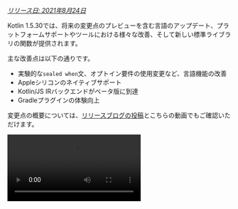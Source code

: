 [//]: # (title: Kotlin 1.5.30の新機能)

_[リリース日: 2021年8月24日](releases.md#release-details)_

Kotlin 1.5.30では、将来の変更点のプレビューを含む言語のアップデート、プラットフォームサポートやツールにおける様々な改善、そして新しい標準ライブラリの関数が提供されます。

主な改善点は以下の通りです。
*   実験的な`sealed when`文、オプトイン要件の使用変更など、言語機能の改善
*   Appleシリコンのネイティブサポート
*   Kotlin/JS IRバックエンドがベータ版に到達
*   Gradleプラグインの体験向上

変更点の概要については、[リリースブログの投稿](https://blog.jetbrains.com/kotlin/2021/08/kotlin-1-5-30-released/)とこちらの動画でもご確認いただけます。

<video src="https://www.youtube.com/v/rNbb3A9IdOo" title="Kotlin 1.5.30"/>

## 言語機能

Kotlin 1.5.30では、将来の言語変更のプレビューが提供され、オプトイン要件メカニズムと型推論に改善がもたらされます。
*   [sealedおよびBooleanのwhen文の網羅性](#exhaustive-when-statements-for-sealed-and-boolean-subjects)
*   [スーパークラスとしてのサスペンド関数](#suspending-functions-as-supertypes)
*   [実験的なAPIの暗黙的な使用に対するオプトインの要求](#requiring-opt-in-on-implicit-usages-of-experimental-apis)
*   [異なるターゲットを持つオプトイン要件アノテーションの使用変更](#changes-to-using-opt-in-requirement-annotations-with-different-targets)
*   [再帰的なジェネリック型の型推論の改善](#improvements-to-type-inference-for-recursive-generic-types)
*   [ビルダー推論の制限の解消](#eliminating-builder-inference-restrictions)

### sealedおよびBooleanのwhen文の網羅性

> sealed (網羅的な) `when`文のサポートは[実験的](components-stability.md)です。これはいつでも変更または廃止される可能性があります。
> オプトインが必要です（詳細は下記参照）。評価目的でのみ使用してください。[YouTrack](https://youtrack.jetbrains.com/issue/KT-12380)でのフィードバックをお待ちしております。
>
{style="warning"}

_網羅的な_ [`when`](control-flow.md#when-expressions-and-statements)文は、対象となるすべての可能な型または値、あるいは特定の型に対するブランチを含み、残りのケースをカバーするために`else`ブランチを含みます。

`when`式の動作と一貫性を持たせるため、非網羅的な`when`文をまもなく禁止する予定です。円滑な移行を確実にするため、sealedクラスまたはBooleanを持つ非網羅的な`when`文について警告を報告するようにコンパイラを設定できます。このような警告はKotlin 1.6でデフォルトで表示され、後にエラーになります。

> Enumはすでに警告が表示されます。
>
{style="note"}

```kotlin
sealed class Mode {
    object ON : Mode()
    object OFF : Mode()
}

fun main() {
    val x: Mode = Mode.ON
    when (x) { 
        Mode.ON -> println("ON")
    }
// WARNING: Non exhaustive 'when' statements on sealed classes/interfaces 
// will be prohibited in 1.7, add an 'OFF' or 'else' branch instead

    val y: Boolean = true
    when (y) {  
        true -> println("true")
    }
// WARNING: Non exhaustive 'when' statements on Booleans will be prohibited 
// in 1.7, add a 'false' or 'else' branch instead
}
```

Kotlin 1.5.30でこの機能を有効にするには、言語バージョン`1.6`を使用してください。[プログレッシブモード](whatsnew13.md#progressive-mode)を有効にすることで、警告をエラーに変更することもできます。

<tabs group="build-script">
<tab title="Kotlin" group-key="kotlin">

```kotlin
kotlin {
    sourceSets.all {
        languageSettings.apply {
            languageVersion = "1.6"
            //progressiveMode = true // false by default
        }
    }
}
```

</tab>
<tab title="Groovy" group-key="groovy">

```groovy
kotlin {
    sourceSets.all {
        languageSettings {
            languageVersion = '1.6'
            //progressiveMode = true // false by default
        }
    }
}
```

</tab>
</tabs>

### スーパークラスとしてのサスペンド関数

> スーパークラスとしてのサスペンド関数のサポートは[実験的](components-stability.md)です。これはいつでも変更または廃止される可能性があります。
> オプトインが必要です（詳細は下記参照）。評価目的でのみ使用してください。[YouTrack](https://youtrack.jetbrains.com/issue/KT-18707)でのフィードバックをお待ちしております。
>
{style="warning"}

Kotlin 1.5.30では、いくつかの制限付きで`suspend`関数型をスーパークラスとして使用できる機能のプレビューが提供されます。

```kotlin
class MyClass: suspend () -> Unit {
    override suspend fun invoke() { TODO() }
}
```

この機能を有効にするには、`-language-version 1.6`コンパイラオプションを使用してください。

<tabs group="build-script">
<tab title="Kotlin" group-key="kotlin">

```kotlin
kotlin {
    sourceSets.all {
        languageSettings.apply {
            languageVersion = "1.6"
        }
    }
}
```

</tab>
<tab title="Groovy" group-key="groovy">

```groovy
kotlin {
    sourceSets.all {
        languageSettings {
            languageVersion = '1.6'
        }
    }
}
```

</tab>
</tabs>

この機能には以下の制限があります。
*   通常の関数型と`suspend`関数型をスーパークラスとして混在させることはできません。これはJVMバックエンドにおける`suspend`関数型の実装詳細に起因します。これらはマーカーインターフェースを持つ通常の関数型として表現されるため、どのスーパークラスがサスペンド型で、どのスーパークラスが通常型であるかを区別する方法がありません。
*   複数の`suspend`関数型をスーパークラスとして使用することはできません。型チェックがある場合、複数の通常の関数型をスーパークラスとして使用することもできません。

### 実験的なAPIの暗黙的な使用に対するオプトインの要求

> オプトイン要件メカニズムは[実験的](components-stability.md)です。
> これはいつでも変更される可能性があります。[オプトイン方法を確認](opt-in-requirements.md)してください。
> 評価目的でのみ使用してください。[YouTrack](https://youtrack.jetbrains.com/issues/KT)でのフィードバックをお待ちしております。
>
{style="warning"}

ライブラリの作者は、実験的なAPIが[オプトインを必要とする](opt-in-requirements.md#create-opt-in-requirement-annotations)ものとしてマークし、その実験的な状態をユーザーに知らせることができます。APIが使用された際にコンパイラが警告またはエラーを発生させ、それを抑制するために[明示的な同意](opt-in-requirements.md#opt-in-to-api)が必要となります。

Kotlin 1.5.30では、コンパイラはシグネチャに実験的な型を持つすべての宣言を実験的として扱います。つまり、実験的なAPIの暗黙的な使用に対してもオプトインを要求します。例えば、関数の戻り値の型が実験的なAPI要素としてマークされている場合、その関数の使用には、宣言が明示的にオプトインを必要としないとマークされていても、オプトインが必要です。

```kotlin
// Library code

@RequiresOptIn(message = "This API is experimental.")
@Retention(AnnotationRetention.BINARY)
@Target(AnnotationTarget.CLASS)
annotation class MyDateTime // Opt-in requirement annotation

@MyDateTime
class DateProvider // A class requiring opt-in

// Client code

// Warning: experimental API usage
fun createDateSource(): DateProvider { /* ... */ }

fun getDate(): Date {
    val dateSource = createDateSource() // Also warning: experimental API usage
    // ... 
}
```

[オプトイン要件](opt-in-requirements.md)の詳細を確認してください。

### 異なるターゲットを持つオプトイン要件アノテーションの使用変更

> オプトイン要件メカニズムは[実験的](components-stability.md)です。
> これはいつでも変更される可能性があります。[オプトイン方法を確認](opt-in-requirements.md)してください。
> 評価目的でのみ使用してください。[YouTrack](https://youtrack.jetbrains.com/issues/KT)でのフィードバックをお待ちしております。
>
{style="warning"}

Kotlin 1.5.30では、異なる[ターゲット](https://kotlinlang.org/api/latest/jvm/stdlib/kotlin.annotation/-target/)に対してオプトイン要件アノテーションを使用および宣言するための新しいルールが導入されます。コンパイラは、コンパイル時に処理するのが非現実的なユースケースに対してエラーを報告するようになりました。Kotlin 1.5.30では以下の通りです。
*   使用箇所でローカル変数と値パラメータをオプトイン要件アノテーションでマークすることは禁止されています。
*   オーバーライドのマークは、その基本宣言もマークされている場合にのみ許可されます。
*   バッキングフィールドとゲッターをマークすることは禁止されています。代わりに基本プロパティをマークできます。
*   オプトイン要件アノテーション宣言サイトでの`TYPE`および`TYPE_PARAMETER`アノテーションターゲットの設定は禁止されています。

[オプトイン要件](opt-in-requirements.md)の詳細を確認してください。

### 再帰的なジェネリック型の型推論の改善

KotlinおよびJavaでは、型パラメータで自身を参照する再帰的なジェネリック型を定義できます。Kotlin 1.5.30では、Kotlinコンパイラは、対応する型パラメータが再帰的なジェネリック型である場合、その上限のみに基づいて型引数を推論できるようになりました。これにより、JavaでビルダーAPIを作成する際によく使用される再帰的なジェネリック型を用いた様々なパターンを作成することが可能になります。

```kotlin
// Kotlin 1.5.20
val containerA = PostgreSQLContainer<Nothing>(DockerImageName.parse("postgres:13-alpine")).apply {
    withDatabaseName("db")
    withUsername("user")
    withPassword("password")
    withInitScript("sql/schema.sql")
}

// Kotlin 1.5.30
val containerB = PostgreSQLContainer(DockerImageName.parse("postgres:13-alpine"))
    .withDatabaseName("db")
    .withUsername("user")
    .withPassword("password")
    .withInitScript("sql/schema.sql")
```

改善を有効にするには、`-Xself-upper-bound-inference`または`-language-version 1.6`コンパイラオプションを渡します。新たにサポートされたユースケースの他の例については、[こちらのYouTrackチケット](https://youtrack.jetbrains.com/issue/KT-40804)を参照してください。

### ビルダー推論の制限の解消

ビルダー推論は、ラムダ引数内の他の呼び出しからの型情報に基づいて、呼び出しの型引数を推論できる特殊な型推論です。これは、[`buildList()`](https://kotlinlang.org/api/latest/jvm/stdlib/kotlin.collections/build-list.html)や[`sequence()`](https://kotlinlang.org/api/latest/jvm/stdlib/kotlin.sequences/sequence.html)のような汎用ビルダー関数を呼び出す際に役立ちます。例: `buildList { add("string") }`。

このようなラムダ引数内では、これまでビルダー推論が推論しようとする型情報の使用に制限がありました。つまり、それを指定することはできても、取得することはできませんでした。例えば、明示的に型引数を指定しない限り、`buildList()`のラムダ引数内で[`get()`](https://kotlinlang.org/api/latest/jvm/stdlib/kotlin.collections/-list/get.html)を呼び出すことはできませんでした。

Kotlin 1.5.30では、`-Xunrestricted-builder-inference`コンパイラオプションによってこれらの制限が解消されます。このオプションを追加することで、汎用ビルダー関数のラムダ引数内でこれまで禁止されていた呼び出しが可能になります。

```kotlin
@kotlin.ExperimentalStdlibApi
val list = buildList {
    add("a")
    add("b")
    set(1, null)
    val x = get(1)
    if (x != null) {
        removeAt(1)
    }
}

@kotlin.ExperimentalStdlibApi
val map = buildMap {
    put("a", 1)
    put("b", 1.1)
    put("c", 2f)
}
```

また、`-language-version 1.6`コンパイラオプションでもこの機能を有効にできます。

## Kotlin/JVM

Kotlin 1.5.30では、Kotlin/JVMに以下の機能が追加されます。
*   [アノテーションクラスのインスタンス化](#instantiation-of-annotation-classes)
*   [null許容アノテーションサポート設定の改善](#improved-nullability-annotation-support-configuration)

JVMプラットフォームにおけるKotlin Gradleプラグインの更新については、[Gradle](#gradle)セクションを参照してください。

### アノテーションクラスのインスタンス化

> アノテーションクラスのインスタンス化は[実験的](components-stability.md)です。これはいつでも変更または廃止される可能性があります。
> オプトインが必要です（詳細は下記参照）。評価目的でのみ使用してください。[YouTrack](https://youtrack.jetbrains.com/issue/KT-45395)でのフィードバックをお待ちしております。
>
{style="warning"}

Kotlin 1.5.30では、[アノテーションクラス](annotations.md)のコンストラクタを任意のコードで呼び出して、結果のインスタンスを取得できるようになりました。この機能は、アノテーションインターフェースの実装を許可するJavaの慣習と同じユースケースをカバーします。

```kotlin
annotation class InfoMarker(val info: String)

fun processInfo(marker: InfoMarker) = ...

fun main(args: Array<String>) {
    if (args.size != 0)
        processInfo(getAnnotationReflective(args))
    else
        processInfo(InfoMarker("default"))
}
```

この機能を有効にするには、`-language-version 1.6`コンパイラオプションを使用してください。非`val`パラメータやセカンダリコンストラクタとは異なるメンバーを定義する制限など、現在のアノテーションクラスのすべての制限はそのまま残ることに注意してください。

アノテーションクラスのインスタンス化の詳細については、[こちらのKEEP](https://github.com/Kotlin/KEEP/blob/master/proposals/annotation-instantiation.md)を参照してください。

### null許容アノテーションサポート設定の改善

Kotlinコンパイラは、様々な種類の[null許容アノテーション](java-interop.md#nullability-annotations)を読み取り、Javaからのnull許容情報を取得できます。この情報により、Javaコードを呼び出す際にKotlinでnull許容の不一致を報告できるようになります。

Kotlin 1.5.30では、特定の種類のnull許容アノテーションからの情報に基づいて、コンパイラがnull許容の不一致を報告するかどうかを指定できます。コンパイラオプション`-Xnullability-annotations=@<package-name>:<report-level>`を使用するだけです。引数には、完全修飾されたnull許容アノテーションパッケージと、以下のレポートレベルのいずれかを指定します。
*   `ignore`でnull許容の不一致を無視
*   `warn`で警告を報告
*   `strict`でエラーを報告

サポートされている[null許容アノテーションの完全なリスト](java-interop.md#nullability-annotations)と、それらの完全修飾パッケージ名を確認してください。

新しくサポートされた[RxJava](https://github.com/ReactiveX/RxJava) 3のnull許容アノテーションのエラー報告を有効にする例を以下に示します: `-Xnullability-annotations=@io.reactivex.rxjava3.annotations:strict`。なお、このようなnull許容の不一致はすべてデフォルトで警告となります。

## Kotlin/Native

Kotlin/Nativeは様々な変更と改善を受けました。
*   [Appleシリコンのサポート](#apple-silicon-support)
*   [CocoaPods GradleプラグインのKotlin DSLの改善](#improved-kotlin-dsl-for-the-cocoapods-gradle-plugin)
*   [Swift 5.5 async/awaitとの実験的な相互運用性](#experimental-interoperability-with-swift-5-5-async-await)
*   [オブジェクトとコンパニオンオブジェクトに対するSwift/Objective-Cマッピングの改善](#improved-swift-objective-c-mapping-for-objects-and-companion-objects)
*   [MinGWターゲット向けのインポートライブラリなしDLLへのリンクの非推奨化](#deprecation-of-linkage-against-dlls-without-import-libraries-for-mingw-targets)

### Appleシリコンのサポート

Kotlin 1.5.30は、[Appleシリコン](https://support.apple.com/en-us/HT211814)のネイティブサポートを導入します。

これまで、Kotlin/Nativeコンパイラとツールは、Appleシリコンホストで動作するために[Rosettaトランスレーション環境](https://developer.apple.com/documentation/apple-silicon/about-the-rosetta-translation-environment)を必要としていました。Kotlin 1.5.30では、トランスレーション環境はもはや不要となり、コンパイラとツールは追加のアクションを必要とせずにAppleシリコンハードウェア上で実行できます。

また、KotlinコードをAppleシリコン上でネイティブに実行できるようにする新しいターゲットも導入しました。
*   `macosArm64`
*   `iosSimulatorArm64`
*   `watchosSimulatorArm64`
*   `tvosSimulatorArm64`

これらはIntelベースとAppleシリコンの両方のホストで利用可能です。既存のすべてのターゲットもAppleシリコンホストで利用できます。

Kotlin 1.5.30では、`kotlin-multiplatform` GradleプラグインにおいてAppleシリコンターゲットの基本的なサポートのみを提供していることに注意してください。特に、新しいシミュレータターゲットは、`ios`、`tvos`、`watchos`のターゲットショートカットには含まれていません。
私たちは引き続き、新しいターゲットでのユーザーエクスペリエンスを向上させるために取り組んでいきます。

### CocoaPods GradleプラグインのKotlin DSLの改善

#### Kotlin/Nativeフレームワークの新しいパラメータ

Kotlin 1.5.30では、Kotlin/Nativeフレームワーク向けのCocoaPods GradleプラグインDSLが改善されました。フレームワーク名に加えて、Pod設定で他のパラメータを指定できるようになりました。
*   フレームワークの動的または静的バージョンを指定
*   依存関係を明示的にエクスポートを有効化
*   Bitcode埋め込みを有効化

新しいDSLを使用するには、プロジェクトをKotlin 1.5.30に更新し、`build.gradle(.kts)`ファイルの`cocoapods`セクションでパラメータを指定します。

```kotlin
cocoapods {
    frameworkName = "MyFramework" // このプロパティは非推奨です
    // 将来のバージョンで削除されます
    // フレームワーク設定の新しいDSL:
    framework {
        // すべてのFrameworkプロパティがサポートされています
        // フレームワーク名の設定。このプロパティを使用してください。
        // 非推奨の 'frameworkName' の代わりに
        baseName = "MyFramework"
        // 動的フレームワークのサポート
        isStatic = false
        // 依存関係のエクスポート
        export(project(":anotherKMMModule"))
        transitiveExport = false // これはデフォルトです。
        // Bitcodeの埋め込み
        embedBitcode(BITCODE)
    }
}
```

#### Xcode構成のカスタム名のサポート

Kotlin CocoaPods Gradleプラグインは、Xcodeビルド構成でのカスタム名をサポートします。これは、Xcodeで`Staging`のような特別なビルド構成名を使用している場合にも役立ちます。

カスタム名を指定するには、`build.gradle(.kts)`ファイルの`cocoapods`セクションで`xcodeConfigurationToNativeBuildType`パラメータを使用します。

```kotlin
cocoapods {
    // Maps custom Xcode configuration to NativeBuildType
    xcodeConfigurationToNativeBuildType["CUSTOM_DEBUG"] = NativeBuildType.DEBUG
    xcodeConfigurationToNativeBuildType["CUSTOM_RELEASE"] = NativeBuildType.RELEASE
}
```

このパラメータはPodspecファイルには表示されません。XcodeがGradleビルドプロセスを実行すると、Kotlin CocoaPods Gradleプラグインが必要なネイティブビルドタイプを選択します。

> `Debug`と`Release`の構成はデフォルトでサポートされているため、宣言する必要はありません。
>
{style="note"}

### Swift 5.5 async/awaitとの実験的な相互運用性

> Swift async/awaitとの並行処理の相互運用性は[実験的](components-stability.md)です。これはいつでも変更または廃止される可能性があります。
> 評価目的でのみ使用してください。[YouTrack](https://youtrack.jetbrains.com/issue/KT-47610)でのフィードバックをお待ちしております。
>
{style="warning"}

Kotlin 1.4.0で[Kotlinのサスペンド関数をObjective-CおよびSwiftから呼び出すサポート](whatsnew14.md#support-for-kotlin-s-suspending-functions-in-swift-and-objective-c)を追加しましたが、Swift 5.5の新機能である[asyncおよびawait修飾子による並行処理](https://github.com/apple/swift-evolution/blob/main/proposals/0296-async-await.md)に対応するために、それを改善しています。

Kotlin/Nativeコンパイラは、null許容の戻り値型を持つサスペンド関数のために、生成されたObjective-Cヘッダーに`_Nullable_result`属性を出力するようになりました。これにより、Swiftから適切なnull許容性を持つ`async`関数としてこれらを呼び出すことが可能になります。

この機能は実験的であり、将来的にKotlinとSwiftの両方の変更によって影響を受ける可能性があることに注意してください。今のところ、私たちはいくつかの制限があるこの機能のプレビューを提供しており、皆様のご意見をぜひお聞かせください。現在の状態の詳細とフィードバックは、[こちらのYouTrackイシュー](https://youtrack.jetbrains.com/issue/KT-47610)に残してください。

### オブジェクトとコンパニオンオブジェクトに対するSwift/Objective-Cマッピングの改善

オブジェクトとコンパニオンオブジェクトの取得が、ネイティブiOS開発者にとってより直感的な方法でできるようになりました。例えば、Kotlinで以下のオブジェクトがある場合:

```kotlin
object MyObject {
    val x = "Some value"
}

class MyClass {
    companion object {
        val x = "Some value"
    }
}
```

Swiftでそれらにアクセスするには、`shared`と`companion`プロパティを使用できます。

```swift
MyObject.shared
MyObject.shared.x
MyClass.companion
MyClass.Companion.shared
```

[Swift/Objective-C相互運用性](native-objc-interop.md)の詳細を確認してください。

### MinGWターゲット向けのインポートライブラリなしDLLへのリンクの非推奨化

[LLD](https://lld.llvm.org/)はLLVMプロジェクトのリンカであり、デフォルトのld.bfdよりも優れたパフォーマンスという利点から、MinGWターゲットのKotlin/NativeでLLDの使用を開始する予定です。

しかしながら、LLDの最新安定版はMinGW (Windows) ターゲット向けのDLLへの直接リンクをサポートしていません。そのようなリンクには[インポートライブラリ](https://stackoverflow.com/questions/3573475/how-does-the-import-library-work-details/3573527#3573527)の使用が必要です。Kotlin/Native 1.5.30ではそれらは不要ですが、将来的にMinGWのデフォルトリンカとなるLLDとは互換性がないことをお知らせするために警告を追加しています。

LLDリンカへの移行に関するご意見や懸念事項は、[こちらのYouTrackイシュー](https://youtrack.jetbrains.com/issue/KT-47605)で共有してください。

## Kotlin Multiplatform

1.5.30では、Kotlin Multiplatformに以下の注目すべきアップデートがもたらされます。
*   [共有ネイティブコードでカスタム`cinterop`ライブラリを使用する機能](#ability-to-use-custom-cinterop-libraries-in-shared-native-code)
*   [XCFrameworksのサポート](#support-for-xcframeworks)
*   [Androidアーティファクトの新しいデフォルト公開設定](#new-default-publishing-setup-for-android-artifacts)

### 共有ネイティブコードでカスタムcinteropライブラリを使用する機能

Kotlin Multiplatformは、共有ソースセットでプラットフォーム依存の相互運用ライブラリを使用する[オプション](https://www.jetbrains.com/help/kotlin-multiplatform-dev/multiplatform-share-on-platforms.html#connect-platform-specific-libraries)を提供します。1.5.30より前は、Kotlin/Nativeディストリビューションに同梱されている[プラットフォームライブラリ](native-platform-libs.md)でのみ動作していました。1.5.30からは、カスタム`cinterop`ライブラリでも使用できるようになります。この機能を有効にするには、`gradle.properties`に`kotlin.mpp.enableCInteropCommonization=true`プロパティを追加します。

```none
kotlin.mpp.enableGranularSourceSetsMetadata=true
kotlin.native.enableDependencyPropagation=false
kotlin.mpp.enableCInteropCommonization=true
```

### XCFrameworksのサポート

すべてのKotlin Multiplatformプロジェクトは、XCFrameworksを出力フォーマットとして使用できるようになりました。Appleはユニバーサル（fat）フレームワークの代替としてXCFrameworksを導入しました。XCFrameworksを使用すると、次のことができます。
*   すべてのターゲットプラットフォームとアーキテクチャのロジックを単一のバンドルにまとめることができます。
*   アプリケーションをApp Storeに公開する前に、不要なアーキテクチャをすべて削除する必要がありません。

XCFrameworksは、Apple M1デバイスとシミュレータでKotlinフレームワークを使用したい場合に役立ちます。

XCFrameworksを使用するには、`build.gradle(.kts)`スクリプトを更新してください。

<tabs group="build-script">
<tab title="Kotlin" group-key="kotlin">

```kotlin
import org.jetbrains.kotlin.gradle.plugin.mpp.apple.XCFramework

plugins {
    kotlin("multiplatform")
}

kotlin {
    val xcf = XCFramework()
  
    ios {
        binaries.framework {
            baseName = "shared"
            xcf.add(this)
        }
    }
    watchos {
        binaries.framework {
            baseName = "shared"
            xcf.add(this)
        }
    }
    tvos {
        binaries.framework {
            baseName = "shared"
            xcf.add(this)
        }
    }
}
```

</tab>
<tab title="Groovy" group-key="groovy">

```groovy
import org.jetbrains.kotlin.gradle.plugin.mpp.apple.XCFrameworkConfig

plugins {
    id 'org.jetbrains.kotlin.multiplatform'
}

kotlin {
    def xcf = new XCFrameworkConfig(project)

    ios {
        binaries.framework {
            baseName = "shared"
            xcf.add(it)
        }
    }
    watchos {
        binaries.framework {
            baseName = "shared"
            xcf.add(it)
        }
    }
    tvos {
        binaries.framework {
            baseName = "shared"
            xcf.add(it)
        }
    }
}
```

</tab>
</tabs>

XCFrameworksを宣言すると、以下の新しいGradleタスクが登録されます。
*   `assembleXCFramework`
*   `assembleDebugXCFramework`（さらに[dSYMsを含む](native-debugging.md#debug-ios-applications)デバッグアーティファクト）
*   `assembleReleaseXCFramework`

XCFrameworksの詳細については、[このWWDCビデオ](https://developer.apple.com/videos/play/wwdc2019/416/)を参照してください。

### Androidアーティファクトの新しいデフォルト公開設定

`maven-publish` Gradleプラグインを使用すると、ビルドスクリプトで[Androidバリアント](https://developer.android.com/studio/build/build-variants)名を指定することで、[Androidターゲット向けマルチプラットフォームライブラリ](https://www.jetbrains.com/help/kotlin-multiplatform-dev/multiplatform-publish-lib-setup.html#publish-an-android-library)を公開できます。Kotlin Gradleプラグインは自動的に公開物を生成します。

1.5.30より前は、生成された公開[メタデータ](https://docs.gradle.org/current/userguide/publishing_gradle_module_metadata.html)には、公開されたすべてのAndroidバリアントのビルドタイプ属性が含まれており、ライブラリのコンシューマが使用するのと同じビルドタイプとのみ互換性がありました。Kotlin 1.5.30では、新しいデフォルトの公開設定が導入されます。
*   プロジェクトが公開するすべてのAndroidバリアントが同じビルドタイプ属性を持つ場合、公開されたバリアントにはビルドタイプ属性がなくなり、任意のビルドタイプと互換性を持つようになります。
*   公開されたバリアントが異なるビルドタイプ属性を持つ場合、`release`値を持つもののみがビルドタイプ属性なしで公開されます。これにより、リリースバリアントはコンシューマ側で任意のビルドタイプと互換性を持つようになりますが、非リリースバリアントは一致するコンシューマビルドタイプとのみ互換性を持つことになります。

オプトアウトしてすべてのバリアントのビルドタイプ属性を保持するには、このGradleプロパティを設定します: `kotlin.android.buildTypeAttribute.keep=true`。

## Kotlin/JS

Kotlin 1.5.30では、Kotlin/JSに2つの主要な改善がもたらされます。
*   [JS IRコンパイラバックエンドがベータ版に到達](#js-ir-compiler-backend-reaches-beta)
*   [Kotlin/JS IRバックエンドを使用するアプリケーションのデバッグ体験の向上](#better-debugging-experience-for-applications-with-the-kotlin-js-ir-backend)

### JS IRコンパイラバックエンドがベータ版に到達

Kotlin/JS向けの[IRベースのコンパイラバックエンド](whatsnew14.md#unified-backends-and-extensibility)は、1.4.0で[アルファ版](components-stability.md)として導入されましたが、ベータ版に到達しました。

以前、新しいバックエンドにプロジェクトを移行するのに役立つ[JS IRバックエンドの移行ガイド](js-ir-migration.md)を公開しました。今回は、IntelliJ IDEAに直接必要な変更を表示する[Kotlin/JS Inspection Pack](https://plugins.jetbrains.com/plugin/17183-kotlin-js-inspection-pack/) IDEプラグインをご紹介します。

### Kotlin/JS IRバックエンドを使用するアプリケーションのデバッグ体験の向上

Kotlin 1.5.30では、Kotlin/JS IRバックエンド用のJavaScriptソースマップ生成が導入されます。これにより、IRバックエンドが有効な場合のKotlin/JSのデバッグ体験が向上し、ブレークポイント、ステップ実行、適切なソース参照付きの読みやすいスタックトレースを含む完全なデバッグサポートが提供されます。

ブラウザまたはIntelliJ IDEA UltimateでKotlin/JSをデバッグする方法については、[こちら](js-debugging.md)を参照してください。

## Gradle

[Kotlin Gradleプラグインのユーザーエクスペリエンスを向上させる](https://youtrack.jetbrains.com/issue/KT-45778)という私たちのミッションの一環として、以下の機能を実装しました。
*   [Javaツールチェインのサポート](#support-for-java-toolchains)
    *   これには、[古いGradleバージョン向けに`UsesKotlinJavaToolchain`インターフェースを使用してJDKホームを指定する機能](#ability-to-specify-jdk-home-with-useskotlinjavatoolchain-interface)が含まれます
*   [KotlinデーモンのJVM引数を明示的に指定するより簡単な方法](#easier-way-to-explicitly-specify-kotlin-daemon-jvm-arguments)

### Javaツールチェインのサポート

Gradle 6.7では、「Javaツールチェインサポート」機能が導入されました。
この機能を使用すると、次のことができます。
*   Gradleのものとは異なるJDKやJREを使用して、コンパイル、テスト、実行可能ファイルを実行できます。
*   未リリースの言語バージョンでコードをコンパイルおよびテストできます。

ツールチェインサポートにより、GradleはローカルJDKを自動検出し、ビルドに必要な不足しているJDKをインストールできます。これでGradle自体は任意のJDK上で動作しながら、[ビルドキャッシュ機能](gradle-compilation-and-caches.md#gradle-build-cache-support)を再利用できます。

Kotlin Gradleプラグインは、Kotlin/JVMコンパイルタスクでJavaツールチェインをサポートします。
Javaツールチェインは以下の通りです。
*   JVMターゲットで利用可能な[`jdkHome`オプション](gradle-compiler-options.md#attributes-specific-to-jvm)を設定します。
    > [`jdkHome`オプションを直接設定する機能は非推奨になりました](https://youtrack.jetbrains.com/issue/KT-46541)。
    >
    {style="warning"}

*   ユーザーが`jvmTarget`オプションを明示的に設定しなかった場合、[`kotlinOptions.jvmTarget`](gradle-compiler-options.md#attributes-specific-to-jvm)をツールチェインのJDKバージョンに設定します。
    ツールチェインが設定されていない場合、`jvmTarget`フィールドはデフォルト値を使用します。[JVMターゲットの互換性](gradle-configure-project.md#check-for-jvm-target-compatibility-of-related-compile-tasks)の詳細を確認してください。

*   [`kapt`ワーカー](kapt.md#run-kapt-tasks-in-parallel)がどのJDKで実行されるかに影響します。

ツールチェインを設定するには、以下のコードを使用します。プレースホルダー`<MAJOR_JDK_VERSION>`を使用したいJDKバージョンに置き換えてください。

<tabs group="build-script">
<tab title="Kotlin" group-key="kotlin">

```kotlin
kotlin {
    jvmToolchain {
        (this as JavaToolchainSpec).languageVersion.set(JavaLanguageVersion.of(<MAJOR_JDK_VERSION>)) // "8"
    }
}
```

</tab>
<tab title="Groovy" group-key="groovy">

```groovy
kotlin {
    jvmToolchain {
        languageVersion.set(JavaLanguageVersion.of(<MAJOR_JDK_VERSION>)) // "8"
    }
}
```

</tab>
</tabs>

`kotlin`拡張機能を通じてツールチェインを設定すると、Javaコンパイルタスクのツールチェインも更新されることに注意してください。

`java`拡張機能を通じてツールチェインを設定することもでき、Kotlinコンパイルタスクはそれを使用します。

```kotlin
java {
    toolchain {
        languageVersion.set(JavaLanguageVersion.of(<MAJOR_JDK_VERSION>)) // "8"
    }
}
```

`KotlinCompile`タスクのJDKバージョン設定については、[Task DSLでJDKバージョンを設定する](gradle-configure-project.md#set-jdk-version-with-the-task-dsl)に関するドキュメントを参照してください。

Gradle 6.1から6.6のバージョンでは、[JDKホームを設定するために`UsesKotlinJavaToolchain`インターフェースを使用](#ability-to-specify-jdk-home-with-useskotlinjavatoolchain-interface)してください。

### UsesKotlinJavaToolchainインターフェースを使用してJDKホームを指定する機能

[`kotlinOptions`](gradle-compiler-options.md)を介してJDK設定をサポートするすべてのKotlinタスクが、`UsesKotlinJavaToolchain`インターフェースを実装するようになりました。JDKホームを設定するには、JDKへのパスを記述し、`<JDK_VERSION>`プレースホルダーを置き換えてください。

<tabs group="build-script">
<tab title="Kotlin" group-key="kotlin">

```kotlin
project.tasks
    .withType<UsesKotlinJavaToolchain>()
    .configureEach {
        it.kotlinJavaToolchain.jdk.use(
            "/path/to/local/jdk",
            JavaVersion.<LOCAL_JDK_VERSION>
        )
    }
```

</tab>
<tab title="Groovy" group-key="groovy">

```groovy
project.tasks
    .withType(UsesKotlinJavaToolchain.class)
    .configureEach {
        it.kotlinJavaToolchain.jdk.use(
            '/path/to/local/jdk',
            JavaVersion.<LOCAL_JDK_VERSION>
        )
    }
```

</tab>
</tabs>

Gradle 6.1から6.6のバージョンでは、`UsesKotlinJavaToolchain`インターフェースを使用してください。Gradle 6.7以降では、代わりに[Javaツールチェイン](#support-for-java-toolchains)を使用してください。

この機能を使用する場合、[kaptタスクワーカー](kapt.md#run-kapt-tasks-in-parallel)は[プロセス分離モード](https://docs.gradle.org/current/userguide/worker_api.html#changing_the_isolation_mode)のみを使用し、`kapt.workers.isolation`プロパティは無視されることに注意してください。

### KotlinデーモンのJVM引数を明示的に指定するより簡単な方法

Kotlin 1.5.30では、KotlinデーモンのJVM引数に新しいロジックが導入されました。以下のリストの各オプションは、それ以前のオプションを上書きします。

*   何も指定されていない場合、Kotlinデーモンは（以前と同様に）Gradleデーモンから引数を継承します。例えば、`gradle.properties`ファイルでは次のようになります。

    ```none
    org.gradle.jvmargs=-Xmx1500m -Xms=500m
    ```

*   GradleデーモンのJVM引数に`kotlin.daemon.jvm.options`システムプロパティがある場合、以前と同様に使用します。

    ```none
    org.gradle.jvmargs=-Dkotlin.daemon.jvm.options=-Xmx1500m -Xms=500m
    ```

*   `gradle.properties`ファイルに`kotlin.daemon.jvmargs`プロパティを追加できます。

    ```none
    kotlin.daemon.jvmargs=-Xmx1500m -Xms=500m
    ```

*   `kotlin`拡張機能で引数を指定できます。

    <tabs group="build-script">
    <tab title="Kotlin" group-key="kotlin">

    ```kotlin
    kotlin {
        kotlinDaemonJvmArgs = listOf("-Xmx486m", "-Xms256m", "-XX:+UseParallelGC")
    }
    ```

    </tab>
    <tab title="Groovy" group-key="groovy">

    ```groovy
    kotlin {
        kotlinDaemonJvmArgs = ["-Xmx486m", "-Xms256m", "-XX:+UseParallelGC"]
    }
    ```

    </tab>
    </tabs>

*   特定のタスクの引数を指定できます。

    <tabs group="build-script">
    <tab title="Kotlin" group-key="kotlin">

    ```kotlin
    tasks
        .matching { it.name == "compileKotlin" && it is CompileUsingKotlinDaemon }
        .configureEach {
            (this as CompileUsingKotlinDaemon).kotlinDaemonJvmArguments.set(listOf("-Xmx486m", "-Xms256m", "-XX:+UseParallelGC"))
        }
    ```

    </tab>
    <tab title="Groovy" group-key="groovy">
  
    ```groovy
    tasks
        .matching {
            it.name == "compileKotlin" && it instanceof CompileUsingKotlinDaemon
        }
        .configureEach {
            kotlinDaemonJvmArguments.set(["-Xmx1g", "-Xms512m"])
        }
    ```

    </tab>
    </tabs>

    > この場合、タスク実行時に新しいKotlinデーモンインスタンスが起動する可能性があります。[KotlinデーモンのJVM引数との相互作用](gradle-compilation-and-caches.md#setting-kotlin-daemon-s-jvm-arguments)について詳しく確認してください。
    >
    {style="note"}

Kotlinデーモンの詳細については、[KotlinデーモンとGradleでの使用方法](gradle-compilation-and-caches.md#the-kotlin-daemon-and-how-to-use-it-with-gradle)を参照してください。

## 標準ライブラリ

Kotlin 1.5.30では、標準ライブラリの`Duration`と`Regex` APIに改善がもたらされます。
*   [`Duration.toString()`の出力変更](#changing-duration-tostring-output)
*   [StringからDurationをパース](#parsing-duration-from-string)
*   [特定の箇所でのRegexによるマッチング](#matching-with-regex-at-a-particular-position)
*   [Regexをシーケンスに分割](#splitting-regex-to-a-sequence)

### Duration.toString()の出力変更

> Duration APIは[実験的](components-stability.md)です。これはいつでも変更または廃止される可能性があります。
> 評価目的でのみ使用してください。[YouTrack](https://youtrack.jetbrains.com/issues/KT)でのフィードバックをお待ちしております。
>
{style="warning"}

Kotlin 1.5.30より前では、[`Duration.toString()`](https://kotlinlang.org/api/latest/jvm/stdlib/kotlin.time/-duration/to-string.html)関数は、その引数の文字列表現を、最もコンパクトで読みやすい数値となる単位で返していました。
今後は、各数値コンポーネントがそれぞれの単位で表現された文字列値を返します。
各コンポーネントは、数値の後に単位の略称（`d`、`h`、`m`、`s`）が続きます。例:

|**関数呼び出しの例**|**以前の出力**|**現在の出力**|
| --- | --- | --- |
Duration.days(45).toString()|`45.0d`|`45d`|
Duration.days(1.5).toString()|`36.0h`|`1d 12h`|
Duration.minutes(1230).toString()|`20.5h`|`20h 30m`|
Duration.minutes(2415).toString()|`40.3h`|`1d 16h 15m`|
Duration.minutes(920).toString()|`920m`|`15h 20m`|
Duration.seconds(1.546).toString()|`1.55s`|`1.546s`|
Duration.milliseconds(25.12).toString()|`25.1ms`|`25.12ms`|

負の期間の表現方法も変更されました。負の期間はマイナス記号（`-`）が接頭辞として付加され、複数のコンポーネントから構成される場合は括弧で囲まれます: `-12m`および`-(1h 30m)`。

1秒未満の短い期間は、秒未満の単位（例: `ms` (ミリ秒)、`us` (マイクロ秒)、`ns` (ナノ秒)）を持つ単一の数値として表現されることに注意してください: `140.884ms`、`500us`、`24ns`。それらを表現するために科学的記数法はもはや使用されません。

期間を単一の単位で表現したい場合は、オーバーロードされた`Duration.toString(unit, decimals)`関数を使用してください。

> シリアライゼーションやデータ交換を含む特定のケースでは、[`Duration.toIsoString()`](https://kotlinlang.org/api/latest/jvm/stdlib/kotlin.time/-duration/to-iso-string.html)を使用することをお勧めします。`Duration.toIsoString()`は、`Duration.toString()`の代わりに、より厳密な[ISO-8601](https://www.iso.org/iso-8601-date-and-time-format.html)形式を使用します。
>
{style="note"}

### StringからDurationをパース

> Duration APIは[実験的](components-stability.md)です。これはいつでも変更または廃止される可能性があります。
> 評価目的でのみ使用してください。[こちらのイシュー](https://github.com/Kotlin/KEEP/issues/190)でのフィードバックをお待ちしております。
>
{style="warning"}

Kotlin 1.5.30では、Duration APIに新しい関数が追加されました。
*   [`parse()`](https://kotlinlang.org/api/latest/jvm/stdlib/kotlin.time/-duration/parse.html)は、以下の出力のパースをサポートします。
    *   [`toString()`](https://kotlinlang.org/api/latest/jvm/stdlib/kotlin.time/-duration/to-string.html)。
    *   [`toString(unit, decimals)`](https://kotlinlang.org/api/latest/jvm/stdlib/kotlin.time/-duration/to-string.html)。
    *   [`toIsoString()`](https://kotlinlang.org/api/latest/jvm/stdlib/kotlin.time/-duration/to-iso-string.html)。
*   `toIsoString()`によって生成されたフォーマットからのみパースする[`parseIsoString()`](https://kotlinlang.org/api/latest/jvm/stdlib/kotlin.time/-duration/parse-iso-string.html)。
*   上記関数と同様に動作しますが、無効な期間フォーマットの場合に`IllegalArgumentException`をスローする代わりに`null`を返す[`parseOrNull()`](https://kotlinlang.org/api/latest/jvm/stdlib/kotlin.time/-duration/parse-or-null.html)と[`parseIsoStringOrNull()`](https://kotlinlang.org/api/latest/jvm/stdlib/kotlin.time/-duration/parse-iso-string-or-null.html)。

`parse()`と`parseOrNull()`の使用例をいくつか示します。

```kotlin
import kotlin.time.Duration
import kotlin.time.ExperimentalTime

@ExperimentalTime
fun main() {
//sampleStart
    val isoFormatString = "PT1H30M"
    val defaultFormatString = "1h 30m"
    val singleUnitFormatString = "1.5h"
    val invalidFormatString = "1 hour 30 minutes"
    println(Duration.parse(isoFormatString)) // "1h 30m"
    println(Duration.parse(defaultFormatString)) // "1h 30m"
    println(Duration.parse(singleUnitFormatString)) // "1h 30m"
    //println(Duration.parse(invalidFormatString)) // throws exception
    println(Duration.parseOrNull(invalidFormatString)) // "null"
//sampleEnd
}
```
{kotlin-runnable="true" kotlin-min-compiler-version="1.5" validate="false"}

そして、`parseIsoString()`と`parseIsoStringOrNull()`の使用例をいくつか示します。

```kotlin
import kotlin.time.Duration
import kotlin.time.ExperimentalTime

@ExperimentalTime
fun main() {
//sampleStart
    val isoFormatString = "PT1H30M"
    val defaultFormatString = "1h 30m"
    println(Duration.parseIsoString(isoFormatString)) // "1h 30m"
    //println(Duration.parseIsoString(defaultFormatString)) // throws exception
    println(Duration.parseIsoStringOrNull(defaultFormatString)) // "null"
//sampleEnd
}
```
{kotlin-runnable="true" kotlin-min-compiler-version="1.5" validate="false"}

### 特定の箇所でのRegexによるマッチング

> `Regex.matchAt()`と`Regex.matchesAt()`関数は[実験的](components-stability.md)です。これらはいつでも変更または廃止される可能性があります。
> 評価目的でのみ使用してください。[YouTrack](https://youtrack.jetbrains.com/issue/KT-34021)でのフィードバックをお待ちしております。
>
{style="warning"}

新しい`Regex.matchAt()`と`Regex.matchesAt()`関数は、`String`または`CharSequence`の特定の箇所で正規表現が完全に一致するかどうかをチェックする方法を提供します。

`matchesAt()`はブール値を返します。

```kotlin
fun main(){
//sampleStart
    val releaseText = "Kotlin 1.5.30 is released!"
    // regular expression: one digit, dot, one digit, dot, one or more digits
    val versionRegex = "\\d[.]\\d[.]\\d+".toRegex()
    println(versionRegex.matchesAt(releaseText, 0)) // "false"
    println(versionRegex.matchesAt(releaseText, 7)) // "true"
//sampleEnd
}
```
{kotlin-runnable="true" kotlin-min-compiler-version="1.5" validate="false"}

`matchAt()`は一致が見つかればその一致を返し、見つからなければ`null`を返します。

```kotlin
fun main(){
//sampleStart
    val releaseText = "Kotlin 1.5.30 is released!"
    val versionRegex = "\\d[.]\\d[.]\\d+".toRegex()
    println(versionRegex.matchAt(releaseText, 0)) // "null"
    println(versionRegex.matchAt(releaseText, 7)?.value) // "1.5.30"
//sampleEnd
}
```
{kotlin-runnable="true" kotlin-min-compiler-version="1.5" validate="false"}

### Regexをシーケンスに分割

> `Regex.splitToSequence()`と`CharSequence.splitToSequence(Regex)`関数は[実験的](components-stability.md)です。これらはいつでも変更または廃止される可能性があります。
> 評価目的でのみ使用してください。[YouTrack](https://youtrack.jetbrains.com/issue/KT-23351)でのフィードバックをお待ちしております。
>
{style="warning"}

新しい`Regex.splitToSequence()`関数は、[`split()`](https://kotlinlang.org/api/latest/jvm/stdlib/kotlin.text/-regex/split.html)の遅延評価版です。指定された正規表現に一致する箇所で文字列を分割しますが、その結果は[Sequence](sequences.md)として返されるため、この結果に対するすべての操作は遅延実行されます。

```kotlin
fun main(){
//sampleStart
    val colorsText = "green, red , brown&blue, orange, pink&green"
    val regex = "[,\\s]+".toRegex()
    val mixedColor = regex.splitToSequence(colorsText)
        .onEach { println(it) }
        .firstOrNull { it.contains('&') }
    println(mixedColor) // "brown&blue"
//sampleEnd
}
```
{kotlin-runnable="true" kotlin-min-compiler-version="1.5" validate="false"}

同様の関数が`CharSequence`にも追加されました。

```kotlin
    val mixedColor = colorsText.splitToSequence(regex)
```
{kotlin-runnable="false"}

## Serialization 1.3.0-RC

`kotlinx.serialization` [1.3.0-RC](https://github.com/Kotlin/kotlinx.serialization/releases/tag/v1.3.0-RC)が、新しいJSONシリアライゼーション機能を備えて登場しました。
*   Java IOストリームのシリアライゼーション
*   デフォルト値に対するプロパティレベルの制御
*   null値をシリアライゼーションから除外するオプション
*   ポリモーフィックシリアライゼーションにおけるカスタムクラス識別子

詳細については、[変更履歴](https://github.com/Kotlin/kotlinx.serialization/releases/tag/v1.3.0-RC)を参照してください。
<!-- and the [kotlinx.serialization 1.3.0 release blog post](TODO). -->